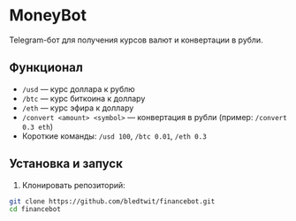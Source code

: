 # MoneyBot

Telegram-бот для получения курсов валют и конвертации в рубли.

## Функционал
- `/usd` — курс доллара к рублю
- `/btc` — курс биткоина к доллару
- `/eth` — курс эфира к доллару
- `/convert <amount> <symbol>` — конвертация в рубли (пример: `/convert 0.3 eth`)
- Короткие команды: `/usd 100`, `/btc 0.01`, `/eth 0.3`

## Установка и запуск
1. Клонировать репозиторий:

```bash
git clone https://github.com/bledtwit/financebot.git
cd financebot
